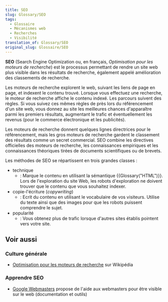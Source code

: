 ```yaml
---
title: SEO
slug: Glossary/SEO
tags:
  - Glossaire
  - Mécanismes web
  - Recherches
  - Visibilité
translation_of: Glossary/SEO
original_slug: Glossaire/SEO
---
```


**SEO** (Search Engine Optimization ou, en français, _Optimisation pour les moteurs de recherche_) est le processus permettant de rendre un site web plus visible dans les résultats de recherche, également appelé amélioration des classements de recherche.

Les moteurs de recherche explorent le web, suivant les liens de page en page, et indexent le contenu trouvé. Lorsque vous effectuez une recherche, le moteur de recherche affiche le contenu indexé. Les parcours suivent des règles. Si vous suivez ces mêmes règles de près lors du référencement d'un site web, vous donnez au site les meilleures chances d'apparaître parmi les premiers résultats, augmentant le trafic et éventuellement les revenus (pour le commerce électronique et les publicités).

Les moteurs de recherche donnent quelques lignes directrices pour le référencement, mais les gros moteurs de recherche gardent le classement des résultats comme un secret commercial. SEO combine les directives officielles des moteurs de recherche, les connaissances empiriques et les connaissances théoriques tirées de documents scientifiques ou de brevets.

Les méthodes de SEO se répartissent en trois grandes classes :

- technique
  - : Marque le contenu en utilisant la sémantique {{Glossary("HTML")}}. Lors de l'exploration du site Web, les robots d'exploration ne doivent trouver que le contenu que vous souhaitez indexer.
- copie-l'écriture (_copywriting_)
  - : Ecrit du contenu en utilisant le vocabulaire de vos visiteurs. Utilise du texte ainsi que des images pour que les robots puissent comprendre le sujet.
- popularité
  - : Vous obtenez plus de trafic lorsque d'autres sites établis pointent vers votre site.

## Voir aussi

### Culture générale

- [Optimisation pour les moteurs de recherche](https://fr.wikipedia.org/wiki/Optimisation_pour_les_moteurs_de_recherche) sur Wikipédia

### Apprendre SEO

- [Google Webmasters](https://www.google.com/webmasters/) propose de l'aide aux webmasters pour être visible sur le web (documentation et outils)
